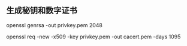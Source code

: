 ## 生成秘钥和数字证书
openssl genrsa -out privkey.pem 2048

openssl req -new -x509 -key privkey.pem -out cacert.pem -days 1095 
